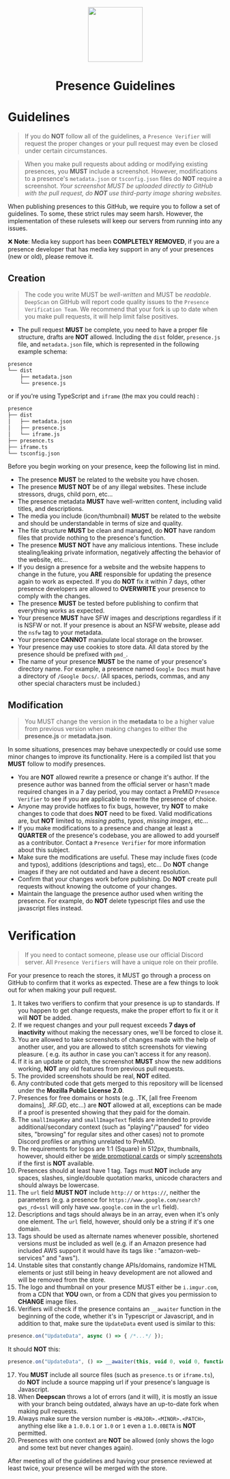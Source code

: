 <div align="center">
    <img src="https://avatars3.githubusercontent.com/u/46326568" width="128px" style="max-width:100%;">
    <h1>Presence Guidelines</h1>
</div>

# Guidelines

> If you do **NOT** follow all of the guidelines, a `Presence Verifier` will request the proper changes or your pull request may even be closed under certain circumstances.

> When you make pull requests about adding or modifying existing presences, you **MUST** include a screenshot. However, modifications to a presence's `metadata.json` or `tsconfig.json` files do **NOT** require a screenshot. _Your screenshot MUST be uploaded directly to GitHub with the pull request, do **NOT** use third-party image sharing websites._

When publishing presences to this GitHub, we require you to follow a set of guidelines.
To some, these strict rules may seem harsh. However, the implementation of these rulesets will keep our servers from running into any issues.

:x: **Note**: Media key support has been **COMPLETELY REMOVED**, if you are a presence developer that has media key support in any of your presences (new or old), please remove it.

## Creation

> The code you write MUST be _well-written_ and MUST be _readable_. `DeepScan` on GitHub will report code quality issues to the `Presence Verification Team`. We recommend that your fork is up to date when you make pull requests, it will help limit false positives.

- The pull request **MUST** be complete, you need to have a proper file structure, drafts are **NOT** allowed. Including the `dist` folder, `presence.js` file, and `metadata.json` file, which is represented in the following example schema:

```bash
presence
└── dist
    ├── metadata.json
    └── presence.js
```

or if you're using TypeScript and `iframe` (the max you could reach) :

```bash
presence
├── dist
│   ├── metadata.json
│   ├── presence.js
│   └── iframe.js
├── presence.ts
├── iframe.ts
└── tsconfig.json
```

Before you begin working on your presence, keep the following list in mind.

- The presence **MUST** be related to the website you have chosen.
- The presence **MUST NOT** be of any illegal websites. These include stressors, drugs, child porn, etc...
- The presence metadata **MUST** have well-written content, including valid titles, and descriptions.
- The media you include (icon/thumbnail) **MUST** be related to the website and should be understandable in terms of size and quality.
- The file structure **MUST** be clean and managed, do **NOT** have random files that provide nothing to the presence's function.
- The presence **MUST NOT** have any malicious intentions. These include stealing/leaking private information, negatively affecting the behavior of the website, etc...
- If you design a presence for a website and the website happens to change in the future, you **ARE** responsible for updating the presence again to work as expected. If you do **NOT** fix it within 7 days, other presence developers are allowed to **OVERWRITE** your presence to comply with the changes.
- The presence **MUST** be tested before publishing to confirm that everything works as expected.
- Your presence **MUST** have SFW images and descriptions regardless if it is NSFW or not. If your presence is about an NSFW website, please add the `nsfw` tag to your metadata.
- Your presence **CANNOT** manipulate local storage on the browser.
- Your presence may use cookies to store data. All data stored by the presence should be prefixed with `pmd_`.
- The name of your presence **MUST** be the name of your presence's directory name. For example, a presence named `Google Docs` must have a directory of `/Google Docs/`. (All spaces, periods, commas, and any other special characters must be included.)

## Modification

> You MUST change the version in the **metadata** to be a higher value from previous version when making changes to either the **presence.js** or **metadata.json**.

In some situations, presences may behave unexpectedly or could use some minor changes to improve its functionality. Here is a compiled list that you **MUST** follow to modify presences.

- You are **NOT** allowed rewrite a presence or change it's author. If the presence author was banned from the official server or hasn't made required changes in a 7 day period, you may contact a PreMiD `Presence Verifier` to see if you are applicable to rewrite the presence of choice.
- Anyone may provide hotfixes to fix bugs, however, try **NOT** to make changes to code that does **NOT** need to be fixed. Valid modifications are, but **NOT** limited to, _missing paths_, _typos_, _missing images_, etc...
- If you make modifications to a presence and change at least a **QUARTER** of the presence's codebase, you are allowed to add yourself as a contributor. Contact a `Presence Verifier` for more information about this subject.
- Make sure the modifications are useful. These may include fixes (code and typos), additions (descriptions and tags), etc... Do **NOT** change images if they are not outdated and have a decent resolution.
- Confirm that your changes work before publishing. Do **NOT** create pull requests without knowing the outcome of your changes.
- Maintain the language the presence author used when writing the presence. For example, do **NOT** delete typescript files and use the javascript files instead.

# Verification

> If you need to contact someone, please use our official Discord server. All `Presence Verifiers` will have a unique role on their profile.

For your presence to reach the stores, it MUST go through a process on GitHub to confirm that it works as expected. These are a few things to look out for when making your pull request.

1. It takes two verifiers to confirm that your presence is up to standards. If you happen to get change requests, make the proper effort to fix it or it will **NOT** be added.
2. If we request changes and your pull request exceeds **7 days of inactivity** without making the necessary ones, we'll be forced to close it.
3. You are allowed to take screenshots of changes made with the help of another user, and you are allowed to stitch screenshots for viewing pleasure. ( e.g. its author in case you can't access it for any reason).
4. If it is an update or patch, the screenshot **MUST** show the new additions working, **NOT** any old features from previous pull requests.
5. The provided screenshots should be real, **NOT** edited.
6. Any contributed code that gets merged to this repository will be licensed under the **Mozilla Public License 2.0**.
7. Presences for free domains or hosts (e.g. .TK, [all free Freenom domains], .RF.GD, etc...) are **NOT** allowed at all, exceptions can be made if a proof is presented showing that they paid for the domain.
8. The `smallImageKey` and `smallImageText` fields are intended to provide additional/secondary context (such as "playing"/"paused" for video sites, "browsing" for regular sites and other cases) not to promote Discord profiles or anything unrelated to PreMiD.
9. The requirements for logos are 1:1 (Square) in 512px, thumbnails, however, should either be [wide promotional cards](https://i.imgur.com/3QfIc5v.jpg) or simply [screenshots](https://i.imgur.com/OAcBmwW.png) if the first is **NOT** available.
10. Presences should at least have 1 tag. Tags must **NOT** include any spaces, slashes, single/double quotation marks, unicode characters and should always be lowercase.
11. The `url` field **MUST NOT** include `http://` or `https://`, neither the parameters (e.g. a presence for `https://www.google.com/search?gws_rd=ssl` will only have `www.google.com` in the `url` field).
12. Descriptions and tags should always be in an array, even when it's only one element. The `url` field, however, should only be a string if it's one domain.
13. Tags should be used as alternate names whenever possible, shortened versions must be included as well (e.g. if an Amazon presence had included AWS support it would have its tags like : "amazon-web-services" and "aws").
14. Unstable sites that constantly change APIs/domains, randomize HTML elements or just still being in heavy development are not allowed and will be removed from the store.
15. The logo and thumbnail on your presence MUST either be `i.imgur.com`, from a CDN that **YOU** own, or from a CDN that gives you permission to **CHANGE** image files.
16. Verifiers will check if the presence contains an `__awaiter` function in the beginning of the code, whether it's in Typescript or Javascript, and in addition to that, make sure the `UpdateData` event used is similar to this:
```ts
presence.on("UpdateData", async () => { /*...*/ });
```
It should **NOT** this:
```ts
presence.on("UpdateData", () => __awaiter(this, void 0, void 0, function* () { /*...*/ });
```
17. You **MUST** include all source files (such as `presence.ts` or `iframe.ts`), do **NOT** include a source mapping url if your presence's language is Javascript.
18. When **Deepscan** throws a lot of errors (and it will), it is mostly an issue with your branch being outdated, always have an up-to-date fork when making pull requests.
19. Always make sure the version number is `<MAJOR>.<MINOR>.<PATCH>`, anything else like a `1.0.0.1` or `1.0` or `1` even a `1.0.0BETA` is **NOT** permitted.
20. Presences with one context are **NOT** be allowed (only shows the logo and some text but never changes again).

After meeting all of the guidelines and having your presence reviewed at least twice, your presence will be merged with the store.
